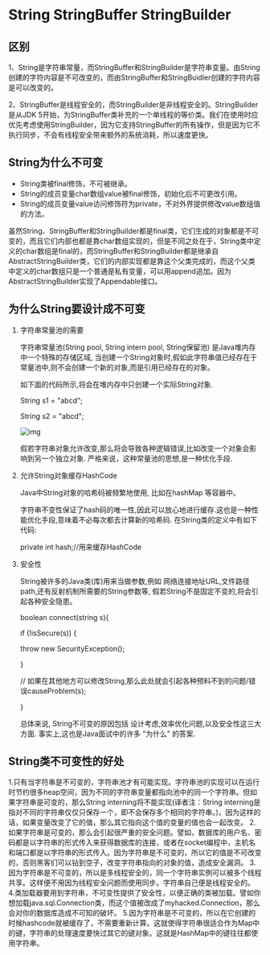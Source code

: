 # String StringBuffer StringBuilder

## 区别

1、String是字符串常量，而StringBuffer和StringBuilder是字符串变量。由String创建的字符内容是不可改变的，而由StringBuffer和StringBuidler创建的字符内容是可以改变的。

2、StringBuffer是线程安全的，而StringBuilder是非线程安全的。StringBuilder是从JDK 5开始，为StringBuffer类补充的一个单线程的等价类。我们在使用时应优先考虑使用StringBuilder，因为它支持StringBuffer的所有操作，但是因为它不执行同步，不会有线程安全带来额外的系统消耗，所以速度更快。	

## String为什么不可变

- String类被final修饰，不可被继承。
- String的成员变量char数组value被final修饰，初始化后不可更改引用。
- String的成员变量value访问修饰符为private，不对外界提供修改value数组值的方法。

虽然String、StringBuffer和StringBuilder都是final类，它们生成的对象都是不可变的，而且它们内部也都是靠char数组实现的，但是不同之处在于，String类中定义的char数组是final的，而StringBuffer和StringBuilder都是继承自AbstractStringBuilder类，它们的内部实现都是靠这个父类完成的，而这个父类中定义的char数组只是一个普通是私有变量，可以用append追加。因为AbstractStringBuilder实现了Appendable接口。

## 为什么String要设计成不可变

1. 字符串常量池的需要

   字符串常量池(String pool, String intern pool, String保留池) 是Java堆内存中一个特殊的存储区域, 当创建一个String对象时,假如此字符串值已经存在于常量池中,则不会创建一个新的对象,而是引用已经存在的对象。

   如下面的代码所示,将会在堆内存中只创建一个实际String对象.

      String s1 = "abcd";

      String s2 = "abcd"; 

   

   ![img](https://user-gold-cdn.xitu.io/2018/1/16/160fcb5d8d34d0a3?imageView2/0/w/1280/h/960/format/webp/ignore-error/1)

   假若字符串对象允许改变,那么将会导致各种逻辑错误,比如改变一个对象会影响到另一个独立对象. 严格来说，这种常量池的思想,是一种优化手段.

2. 允许String对象缓存HashCode

   Java中String对象的哈希码被频繁地使用, 比如在hashMap 等容器中。

   字符串不变性保证了hash码的唯一性,因此可以放心地进行缓存.这也是一种性能优化手段,意味着不必每次都去计算新的哈希码. 在String类的定义中有如下代码:

   private int hash;//用来缓存HashCode

3. 安全性

   String被许多的Java类(库)用来当做参数,例如 网络连接地址URL,文件路径path,还有反射机制所需要的String参数等, 假若String不是固定不变的,将会引起各种安全隐患。

   boolean connect(string s){

   if (!isSecure(s)) {

   throw new SecurityException();

   }

   // 如果在其他地方可以修改String,那么此处就会引起各种预料不到的问题/错误causeProblem(s);

   }

   总体来说, String不可变的原因包括 设计考虑,效率优化问题,以及安全性这三大方面. 事实上,这也是Java面试中的许多 "为什么" 的答案.

## String类不可变性的好处

1.只有当字符串是不可变的，字符串池才有可能实现。字符串池的实现可以在运行时节约很多heap空间，因为不同的字符串变量都指向池中的同一个字符串。但如果字符串是可变的，那么String interning将不能实现(译者注：String interning是指对不同的字符串仅仅只保存一个，即不会保存多个相同的字符串。)，因为这样的话，如果变量改变了它的值，那么其它指向这个值的变量的值也会一起改变。
2.如果字符串是可变的，那么会引起很严重的安全问题。譬如，数据库的用户名、密码都是以字符串的形式传入来获得数据库的连接，或者在socket编程中，主机名和端口都是以字符串的形式传入。因为字符串是不可变的，所以它的值是不可改变的，否则黑客们可以钻到空子，改变字符串指向的对象的值，造成安全漏洞。
3.因为字符串是不可变的，所以是多线程安全的，同一个字符串实例可以被多个线程共享。这样便不用因为线程安全问题而使用同步。字符串自己便是线程安全的。
4.类加载器要用到字符串，不可变性提供了安全性，以便正确的类被加载。譬如你想加载java.sql.Connection类，而这个值被改成了myhacked.Connection，那么会对你的数据库造成不可知的破坏。
5.因为字符串是不可变的，所以在它创建的时候hashcode就被缓存了，不需要重新计算。这就使得字符串很适合作为Map中的键，字符串的处理速度要快过其它的键对象。这就是HashMap中的键往往都使用字符串。